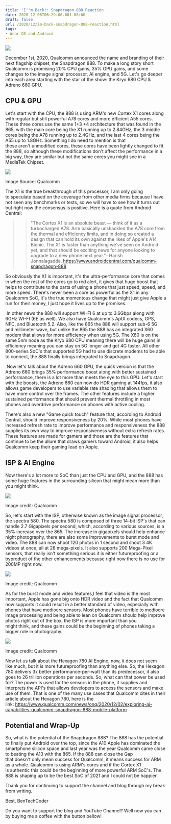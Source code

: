 ```yaml
---
title: 'I''m Back!: Snapdragon 888 Reaction '
date: 2020-12-08T06:29:00.001-08:00
draft: false
url: /2020/12/im-back-snapdragon-888-reaction.html
tags: 
- Wear OS and Android
---
```


[![](https://1.bp.blogspot.com/-I16iBNY69aA/X8e-v3qKseI/AAAAAAAALsQ/zLUYmOpJ-J4ISXdD6AgLgRXFJaqXp4hewCNcBGAsYHQ/s320/snapdragon-888-official-1.jpg)](https://1.bp.blogspot.com/-I16iBNY69aA/X8e-v3qKseI/AAAAAAAALsQ/zLUYmOpJ-J4ISXdD6AgLgRXFJaqXp4hewCNcBGAsYHQ/s1200/snapdragon-888-official-1.jpg)

  

December 1st, 2020, Qualcomm announced the name and branding of their next flagship chipset, the Snapdragon 888. To make a long story short Qualcomm is promising 20% CPU gains, 35% GPU gains, and some changes to the image signal processor, AI engine, and 5G. Let's go deeper into each area starting with the star of the show: the Kryo 680 CPU & Adreno 660 GPU.

  

CPU & GPU
---------

Let's start with the CPU, the 888 is using ARM's new Cortex X1 cores along with regular but still powerful A78 cores and more efficient A55 cores. These three cores use the same 1+3 +4 architecture that was found in the 865, with the main core being the X1 running up to 2.84GHz, the 3 middle cores being the A78 running up to 2.4GHz, and the last 4 cores being the A55 up to 1.8GHz. Something I do need to mention is that these aren't unmodified cores, these cores have been lightly changed to fit the 888, so although these modifications don't affect the performance in a big way, they are similar but not the same cores you might see in a MediaTek Chipset. 

  

[![](https://lh3.googleusercontent.com/-FDqc0ZbPj4g/X8wzgQ2SROI/AAAAAAAALw8/eqQrtjtAmPAIazn6SmavLLH_juWEoEcLwCNcBGAsYHQ/w640-h362/image.png)](https://lh3.googleusercontent.com/-FDqc0ZbPj4g/X8wzgQ2SROI/AAAAAAAALw8/eqQrtjtAmPAIazn6SmavLLH_juWEoEcLwCNcBGAsYHQ/image.png)

Image Source: Qualcomm 

  

The X1 is the true breakthrough of this processor, I am only going to speculate based on the coverage from other media firms because I have not seen any benchmarks or tests, so we will have to see how it turns out but right now the consensus is positive. Here is a quote from Android Central:

  

> > "The Cortex X1 is an absolute beast — think of it as a turbocharged A78. Arm basically unshackled the A78 core from the thermal and efficiency limits, and in doing so created a design that can hold its own against the likes of Apple's A14 Bionic. The X1 is faster than anything we've seen on Android yet, and that should be exciting news for anyone looking to upgrade to a new phone next year."- Harish Jonnalagadda, https://www.androidcentral.com/qualcomm-snapdragon-888

So obviously the X1 is important, it's the ultra-performance core that comes in when the rest of the cores go to red alert, it gives that huge boost that helps to contribute to the parts of using a phone that just speed, speed, and more speed. There's never been a core as powerful as the X1 in any Qualcomm SoC, it's the true momentous change that might just give Apple a run for their money, I just hope it lives up to the promises. 

  

 In other news the 888 will support WI-FI 6 at up to 3.6Gbps along with 6GHz WI-FI (6E as well). We also have Qualcomm's AptX codecs, GPS, NFC, and Bluetooth 5.2. Also, like the 865 the 888 will support sub-6 5G and millimeter wave, but unlike the 865 the 888 has an integrated X60 modem that allows for more efficiency when using 5G. The X60 is on the same 5nm node as the Kryo 680 CPU meaning there will be huge gains in efficiency meaning you can stay on 5G longer and get 4G faster. All other 800-series SoC's that supported 5G had to use discrete modems to be able to connect, the 888 finally brings integrated to Snapdragon.

  

 Now let's talk about the Adreno 660 GPU, the quick version is that the Adreno 660 brings 35% performance boost along with better sustained performance, there is a lot more than meets the eye to this GPU. Let's start with the boosts, the Adreno 660 can now do HDR gaming at 144fps, it also allows game developers to use variable rate shading that allows them to have more control over the frames. The other features include a higher sustained performance that should prevent thermal throttling in most phones and overdrive performance on phones with active cooling. 

  

There's also a new "Game quick touch" feature that, according to Android Central, should improve responsiveness by 20%. While most phones have increased refresh rate to improve performance and responsiveness the 888 supplies its own way to improve responsiveness without extra refresh rates. These features are made for gamers and those are the features that continue to be the allure that draws gamers toward Android, it also helps Qualcomm keep their gaming lead on Apple. 

  

ISP & AI Engine
---------------

Now there's a lot more to SoC than just the CPU and GPU, and the 888 has some huge features in the surrounding silicon that might mean more than you might think.

  

[![](https://lh3.googleusercontent.com/-oW8zBeQEGd8/X854ZYPuXOI/AAAAAAAALy0/ayQ1iMPvaOA-A8Rl--ilzVqQVdewpVXFgCNcBGAsYHQ/w640-h360/image.png)](https://lh3.googleusercontent.com/-oW8zBeQEGd8/X854ZYPuXOI/AAAAAAAALy0/ayQ1iMPvaOA-A8Rl--ilzVqQVdewpVXFgCNcBGAsYHQ/image.png)

Image credit: Qualcomm

  
So, let's start with the ISP, otherwise known as the image signal processor, the spectra 580. The spectra 580 is composed of three 14-bit ISP's that can handle 2.7 Gigapixels per second, which, according to various sources, is a 35% increase over the 865. The increase in gigapixels should help enhance night photography, there are also some improvements to burst mode and video. The 888 can now shoot 120 photos in 1 second and shoot 3 4K videos at once, all at 28 mega-pixels. It also supports 200 Mega-Pixel sensors, that really isn't something serious it is either futureproofing or a byproduct of the other enhancements because right now there is no use for 200MP right now.

  

[![](https://lh3.googleusercontent.com/-RYRshY4CtUc/X86GJQwCH1I/AAAAAAAALzE/SGQke1vDYaYR1ehQFBfjZ-zzoPLFP6sUQCNcBGAsYHQ/w640-h360/image.png)](https://lh3.googleusercontent.com/-RYRshY4CtUc/X86GJQwCH1I/AAAAAAAALzE/SGQke1vDYaYR1ehQFBfjZ-zzoPLFP6sUQCNcBGAsYHQ/image.png)

Image credit: Qualcomm

  
  

As for the burst mode and video features,I feel that video is the most important, Apple has gone big onto HDR video and the fact that Qualcomm now supports it could result in a better standard of video, especially with phones that have mediocre sensors. Most phones have terrible to mediocre image processing and being able to lean on Qualcomm should help improve photos right out of the box, the ISP is more important than you might think, and these gains could be the beginning of phones taking a bigger role in photography.

  

[![](https://lh3.googleusercontent.com/-y17iYJY8jyo/X86GVXDN1UI/AAAAAAAALzI/LQTdBsPfoMg44ey37t_nVZrkHqMTL__CQCNcBGAsYHQ/w640-h360/image.png)](https://lh3.googleusercontent.com/-y17iYJY8jyo/X86GVXDN1UI/AAAAAAAALzI/LQTdBsPfoMg44ey37t_nVZrkHqMTL__CQCNcBGAsYHQ/image.png)

Image credit: Qualcomm

  

Now let us talk about the Hexagon 780 AI Engine, now, it does not seem like much, but it is more futureproofing than anything else. So, the Hexagon 780 delivers 3x better performance-per-watt than its predecessor, it also goes to 26 trillion operations per seconds. So, what can that power be used for? The power is used for the sensors in the phone, it supplies and interprets the API's that allows developers to access the sensors and make use of them. That is one of the many use cases that Qualcomm cites in their article about the Hexagon 780, here is the link: https://www.qualcomm.com/news/onq/2020/12/02/exploring-ai-capabilities-qualcomm-snapdragon-888-mobile-platform

  

Potential and Wrap-Up
---------------------

So, what is the potential of the Snapdragon 888? The 888 has the potential to finally put Android over the top, since the A10 Apple has dominated the smartphone silicon space and last year was the year Qualcomm came close to beating the A13 with the 865. If the 888 can close the Gap that doesn't only mean success for Qualcomm, it means success for ARM as a whole. Qualcomm is using ARM's cores and if the Cortex X1 is authentic this could be the beginning of more powerful ARM SoC's. The 888 is shaping up to be the best SoC of 2021 and I could not be happier.

  

Thank you for continuing to support the channel and blog through my break from writing. 

  
  

Best, BenTechCoder

  

Do you want to support the blog and YouTube Channel? Well now you can by buying me a coffee with the button bellow!